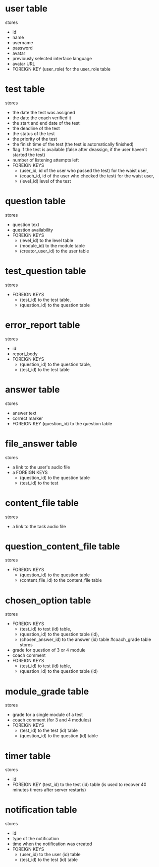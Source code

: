 # user table
stores
* id
* name
* username
* password
* avatar
* previously selected interface language
* avatar URL
* FOREIGN KEY (user_role) for the user_role table
# test table
stores
* the date the test was assigned
* the date the coach verified it
* the start and end date of the test
* the deadline of the test
* the status of the test
* the priority of the test
* the finish time of the test (the test is automatically finished)
* flag if the test is available (false after deassign, if the user haven't started the test)
* number of listening attempts left  
* FOREIGN KEYS 
  * (user_id, id of the user who passed the test) for the waist user,
  * (coach_id, id of the user who checked the test) for the waist user,
  * (level_id) level of the test
# question table
stores
* question text
* question availability
* FOREIGN KEYS
    * (level_id) to the level table
    * (module_id) to the module table
    * (creator_user_id) to the user table
# test_question table
stores
* FOREIGN KEYS
    * (test_id) to the test table,
    * (question_id) to the question table
# error_report table
stores
* id
* report_body
* FOREIGN KEYS
   * (question_id) to the question table,
   * (test_id) to the test table
# answer table
stores
* answer text
* correct marker
* FOREIGN KEY (question_id) to the question table
# file_answer table
stores
* a link to the user's audio file
* a FOREIGN KEYS
  * (question_id) to the question table
  * (test_id) to the test 
# content_file table
stores
* a link to the task audio file
# question_content_file table
stores
* FOREIGN KEYS
  * (question_id) to the question table
  * (content_file_id) to the content_file table
# chosen_option table
stores
* FOREIGN KEYS
    * (test_id) to test (id) table,
    * (question_id) to the question table (id),
    * (chosen_answer_id) to the answer (id) table
#coach_grade table
stores
* grade for question of 3 or 4 module
* coach comment  
* FOREIGN KEYS
  * (test_id) to test (id) table,
  * (question_id) to the question table (id)
# module_grade table
stores
* grade for a single module of a test
* coach comment (for 3 and 4 modules)  
* FOREIGN KEYS
  * (test_id) to the test (id) table
  * (question_id) to the question (id) table
# timer table
stores
* id
* FOREIGN KEY (test_id) to the test (id) table (is used to recover 40 minutes timers after server restarts)
# notification table
stores
* id
* type of the notification
* time when the notification was created
* FOREIGN KEYS
  * (user_id) to the user (id) table
  * (test_id) to the test (id) table
